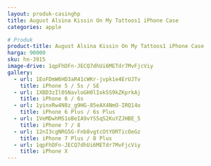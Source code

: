```yaml
---
layout: produk-casinghp
title: August Alsina Kissin On My Tattoos1 iPhone Case
categories: apple

# Produk
product-title: August Alsina Kissin On My Tattoos1 iPhone Case
harga: 90000
sku: hn-3915
image-drive: 1qpFhDFn-JECQ7dhUi6METdr7MvFjcViy
gallery:
  - url: 1EoFDmW6HD3aR41cWKr-jvpk1e4ErUJTv
    title: iPhone 5 / 5s / SE
  - url: 1XBD3zIl0SNavloGH0lIok5S9kZKprkAj
    title: iPhone 6 / 6s
  - url: 1yinxRw4N8z_g9HG-85eAX4NmO-IRQ14o
    title: iPhone 6 Plus / 6s Plus
  - url: 1VeMDwhMS1oBeIA9vYS5qS2KuYZJHBE_5
    title: iPhone 7 / 8
  - url: 12nI3cgNRG5G-Fnb8vgtcOtYORTicOeGz
    title: iPhone 7 Plus / 8 Plus
  - url: 1qpFhDFn-JECQ7dhUi6METdr7MvFjcViy
    title: iPhone X
---
```

